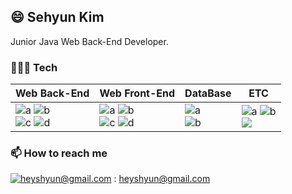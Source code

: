 ## 😄 Sehyun Kim

Junior Java Web Back-End Developer.

### 🧑🏻‍💻 Tech



|Web Back-End|Web Front-End|DataBase|ETC|
|---------|---------|---------|---------|
|![a](https://img.shields.io/badge/Java-007396?style=flat&logo=Conda-Forge&logoColor=white) ![b](https://img.shields.io/badge/Spring-6DB33F?style=flat&logo=Spring&logoColor=white)<br>![c](https://img.shields.io/badge/git-F05032?style=flat&logo=git&logoColor=white) ![d](https://img.shields.io/badge/Mybatis-000000?style=flat&logo=Fluentd&logoColor=white)|![a](https://img.shields.io/badge/JavaScript-F7DF1E?style=flat&logo=JavaScript&logoColor=white) ![b](https://img.shields.io/badge/CSS3-1572B6?style=flat&logo=CSS3&logoColor=white)<br>![c](https://img.shields.io/badge/Bootstrap-7952B3?style=flat&logo=Bootstrap&logoColor=white) ![d](https://img.shields.io/badge/HTML5-E34F26?style=flat&logo=HTML5&logoColor=white)|![a](https://img.shields.io/badge/Oracle%20SQL-F80000?style=flat&logo=Oracle&logoColor=white)<br>![b](https://img.shields.io/badge/MySQL-4479A1?style=flat&logo=MySQL&logoColor=white)|![a](https://img.shields.io/badge/github-181717?style=flat&logo=github&logoColor=white) ![b](https://img.shields.io/badge/Eclipse_IDE-2C2255?style=flat&logo=eclipse&logoColor=white)<br><img src="https://img.shields.io/badge/Apache Tomcat-F8DC75?style=flat&logo=apachetomcat&logoColor=black">



### 📫  How to reach me
[![heyshyun@gmail.com](https://img.shields.io/badge/Gmail-d14836?style=flat-square&logo=Gmail&logoColor=white&link=mailto:pkiopb@gmail.com)](mailto:pkiopb@gmail.com) : heyshyun@gmail.com 
